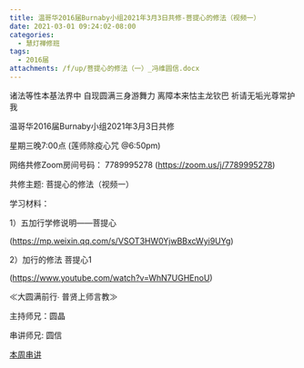 ```yaml
---
title: 温哥华2016届Burnaby小组2021年3月3日共修-菩提心的修法（视频一）
date: 2021-03-01 09:24:02-08:00
categories:
  - 慧灯禅修班
tags:
  - 2016届
attachments: /f/up/菩提心的修法（一）_冯维圆信.docx
---
```

诸法等性本基法界中 自现圆满三身游舞力 离障本来怙主龙钦巴 祈请无垢光尊常护我

温哥华2016届Burnaby小组2021年3月3日共修 

星期三晚7:00点 (莲师除疫心咒 @6:50pm)

网络共修Zoom房间号码： 7789995278 (<https://zoom.us/j/7789995278>)

共修主题: 菩提心的修法（视频一）


学习材料：

1）五加行学修说明——菩提心

(<https://mp.weixin.qq.com/s/VSOT3HW0YjwBBxcWyi9UYg>)


2）加行的修法 菩提心1

(<https://www.youtube.com/watch?v=WhN7UGHEnoU>)


≪大圆满前行∙ 普贤上师言教≫ 　


主持师兄：圆晶

串讲师兄: 圆信

[本周串讲](http://huidengchanxiu.net/hdv/f/up/菩提心的修法（一）_冯维圆信.docx)